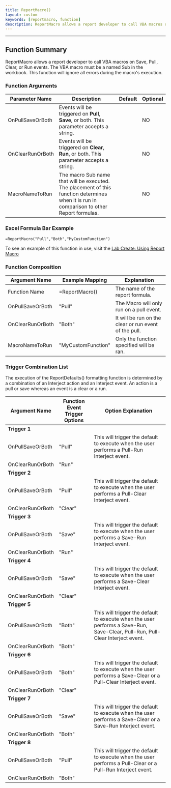 ```yaml
---
title: ReportMacro()
layout: custom
keywords: [reportmacro, function]
description: ReportMacro allows a report developer to call VBA macros on Save, Pull, Clear, or Run events. 
---
```

* * *

##  Function Summary 
ReportMacro allows a report developer to call VBA macros on Save, Pull, Clear, or Run events. The VBA macro must be a named Sub in the workbook. This function will ignore all errors during the macro's execution. 

###  Function Arguments   
  
| Parameter Name   | Description                                                                               | Default | Optional |
| ---------------- | ----------------------------------------------------------------------------------------- | ------- | -------- |
| OnPullSaveOrBoth | Events will be triggered on **Pull**, **Save**, or both. This parameter accepts a string. |         | NO       |
| OnClearRunOrBoth | Events will be triggered on **Clear**, **Run**, or both. This parameter accepts a string. |         | NO       |
| MacroNameToRun | The macro Sub name that will be executed. The placement of this function determines when it is run in comparison to other Report formulas. | | NO |

### Excel Formula Bar Example
```Excel
=ReportMacro("Pull","Both","MyCustomFunction")
```

To see an example of this function in use, visit the [Lab Create: Using Report Macro](/wGetStarted/L-Create-ReportMacro.html)

###  Function Composition

| Argument Name    | Example Mapping    | Explanation                                           |
| ---------------- | ------------------ | ----------------------------------------------------- |
| Function Name    | =ReportMacro()     | The name of the report formula.                       |
| OnPullSaveOrBoth | "Pull"             | The Macro will only run on a pull event.              |
| OnClearRunOrBoth | "Both"             | It will be run on the clear or run event of the pull. |
| MacroNameToRun   | "MyCustomFunction" | Only the function specified will be ran.              |


### Trigger Combination List

The execution of the ReportDefaults() formatting function is determined by a combination of an Interject action and an Interject event. An action is a pull or save whereas an event is a clear or a run.

| Argument Name    | Function Event Trigger Options | Option Explanation                                                                            |
|------------------|--------------------------------|-----------------------------------------------------------------------------------------------|
| **Trigger 1**    |                                |                                                                                               |
| OnPullSaveOrBoth | "Pull"                         | This will trigger the default to execute when the user performs a Pull-Run Interject event.   |
| OnClearRunOrBoth | "Run"                          |                                                                                               |
| **Trigger 2**    |                                |                                                                                               |
| OnPullSaveOrBoth | "Pull"                         | This will trigger the default to execute when the user performs a Pull-Clear Interject event. |
| OnClearRunOrBoth | "Clear"                        |                                                                                               |
| **Trigger 3**    |                                |                                                                                               |
| OnPullSaveOrBoth | "Save"                         | This will trigger the default to execute when the user performs a Save-Run Interject event.   |
| OnClearRunOrBoth | "Run"                          |                                                                                               |
| **Trigger 4**    |                                |                                                                                               |
| OnPullSaveOrBoth | "Save"                         | This will trigger the default to execute when the user performs a Save-Clear Interject event. |
| OnClearRunOrBoth | "Clear"                        |                                                                                               |
| **Trigger 5**    |                                |                                                                                               |
| OnPullSaveOrBoth | "Both"                         | This will trigger the default to execute when the user performs a Save-Run, Save-Clear, Pull-Run, Pull-Clear Interject event. |
| OnClearRunOrBoth | "Both"                         |                                                                                               |
| **Trigger 6**    |                                |                                                                                               |
| OnPullSaveOrBoth | "Both"                         | This will trigger the default to execute when the user performs a Save-Clear or a Pull-Clear Interject event. |
| OnClearRunOrBoth | "Clear"                        |                                                                                               |
| **Trigger 7**    |                                |                                                                                               |
| OnPullSaveOrBoth | "Save"                         | This will trigger the default to execute when the user performs a Save-Clear or a Save-Run Interject event. |
| OnClearRunOrBoth | "Both"                        |                                                                                               |
| **Trigger 8**    |                                |                                                                                               |
| OnPullSaveOrBoth | "Pull"                         | This will trigger the default to execute when the user performs a Pull-Clear or a Pull-Run Interject event. |
| OnClearRunOrBoth | "Both"                        |                                                                                               |




